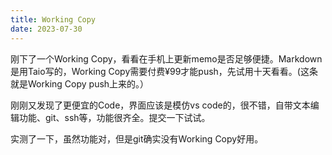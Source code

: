```yaml
---
title: Working Copy
date: 2023-07-30
---
```

刚下了一个Working Copy，看看在手机上更新memo是否足够便捷。Markdown是用Taio写的，Working Copy需要付费¥99才能push，先试用十天看看。(这条就是Working Copy push上来的。）

刚刚又发现了更便宜的Code，界面应该是模仿vs code的，很不错，自带文本编辑功能、git、ssh等，功能很齐全。提交一下试试。

实测了一下，虽然功能对，但是git确实没有Working Copy好用。